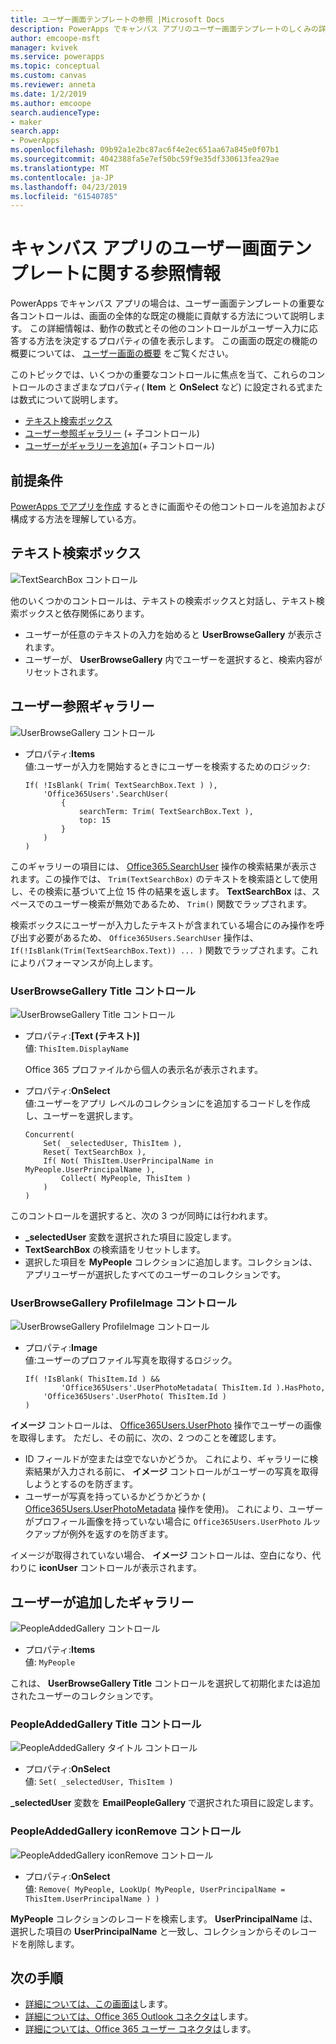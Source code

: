 ```yaml
---
title: ユーザー画面テンプレートの参照 |Microsoft Docs
description: PowerApps でキャンバス アプリのユーザー画面テンプレートのしくみの詳細を理解します。
author: emcoope-msft
manager: kvivek
ms.service: powerapps
ms.topic: conceptual
ms.custom: canvas
ms.reviewer: anneta
ms.date: 1/2/2019
ms.author: emcoope
search.audienceType:
- maker
search.app:
- PowerApps
ms.openlocfilehash: 09b92a1e2bc87ac6f4e2ec651aa67a845e0f07b1
ms.sourcegitcommit: 4042388fa5e7ef50bc59f9e35df330613fea29ae
ms.translationtype: MT
ms.contentlocale: ja-JP
ms.lasthandoff: 04/23/2019
ms.locfileid: "61540785"
---
```

# <a name="reference-information-about-the-people-screen-template-for-canvas-apps"></a>キャンバス アプリのユーザー画面テンプレートに関する参照情報

PowerApps でキャンバス アプリの場合は、ユーザー画面テンプレートの重要な各コントロールは、画面の全体的な既定の機能に貢献する方法について説明します。 この詳細情報は、動作の数式とその他のコントロールがユーザー入力に応答する方法を決定するプロパティの値を表示します。 この画面の既定の機能の概要については、 [ユーザー画面の概要](people-screen-overview.md) をご覧ください。

このトピックでは、いくつかの重要なコントロールに焦点を当て、これらのコントロールのさまざまなプロパティ( **Item** と **OnSelect** など) に設定される式または数式について説明します。

* [テキスト検索ボックス](#text-search-box)
* [ユーザー参照ギャラリー](#user-browse-gallery) (+ 子コントロール)
* [ユーザーがギャラリーを追加](#people-added-gallery)(+ 子コントロール)

## <a name="prerequisite"></a>前提条件

[PowerApps でアプリを作成](../data-platform-create-app-scratch.md) するときに画面やその他コントロールを追加および構成する方法を理解している方。

## <a name="text-search-box"></a>テキスト検索ボックス

![TextSearchBox コントロール](media/people-screen/people-search-box.png)

他のいくつかのコントロールは、テキストの検索ボックスと対話し、テキスト検索ボックスと依存関係にあります。

* ユーザーが任意のテキストの入力を始めると **UserBrowseGallery** が表示されます。
* ユーザーが、 **UserBrowseGallery** 内でユーザーを選択すると、検索内容がリセットされます。

## <a name="user-browse-gallery"></a>ユーザー参照ギャラリー

![UserBrowseGallery コントロール](media/people-screen/people-browse-gall.png)

* プロパティ:**Items**<br>
    値:ユーザーが入力を開始するときにユーザーを検索するためのロジック:
    
    ```powerapps-dot
    If( !IsBlank( Trim( TextSearchBox.Text ) ), 
        'Office365Users'.SearchUser(
            {
                searchTerm: Trim( TextSearchBox.Text ), 
                top: 15
            }
        )
    )
    ```
    
このギャラリーの項目には、 [Office365.SearchUser](https://docs.microsoft.com/connectors/office365users/#searchuser) 操作の検索結果が表示されます。この操作では、 `Trim(TextSearchBox)` のテキストを検索語として使用し、その検索に基づいて上位 15 件の結果を返します。  **TextSearchBox** は、スペースでのユーザー検索が無効であるため、 `Trim()` 関数でラップされます。

検索ボックスにユーザーが入力したテキストが含まれている場合にのみ操作を呼び出す必要があるため、 `Office365Users.SearchUser` 操作は、 `If(!IsBlank(Trim(TextSearchBox.Text)) ... )` 関数でラップされます。これによりパフォーマンスが向上します。

### <a name="userbrowsegallery-title-control"></a>UserBrowseGallery Title コントロール

![UserBrowseGallery Title コントロール](media/people-screen/people-browse-gall-title.png)

* プロパティ:**[Text (テキスト)]**<br>値: `ThisItem.DisplayName`

  Office 365 プロファイルから個人の表示名が表示されます。

* プロパティ:**OnSelect**<br>
    値:ユーザーをアプリ レベルのコレクションにを追加するコードしを作成し、ユーザーを選択します。

    ```powerapps-dot
    Concurrent(
        Set( _selectedUser, ThisItem ),
        Reset( TextSearchBox ),
        If( Not( ThisItem.UserPrincipalName in MyPeople.UserPrincipalName ), 
            Collect( MyPeople, ThisItem )
        )
    )
    ```
このコントロールを選択すると、次の 3 つが同時には行われます。

   * **\_selectedUser** 変数を選択された項目に設定します。
   * **TextSearchBox** の検索語をリセットします。
   * 選択した項目を **MyPeople** コレクションに追加します。コレクションは、アプリユーザーが選択したすべてのユーザーのコレクションです。

### <a name="userbrowsegallery-profileimage-control"></a>UserBrowseGallery ProfileImage コントロール

![UserBrowseGallery ProfileImage コントロール](media/people-screen/people-browse-gall-image.png)

* プロパティ:**Image**<br>
    値:ユーザーのプロファイル写真を取得するロジック。

    ```powerapps-dot
    If( !IsBlank( ThisItem.Id ) && 
            'Office365Users'.UserPhotoMetadata( ThisItem.Id ).HasPhoto,
        'Office365Users'.UserPhoto( ThisItem.Id )
    )
    ```

**イメージ** コントロールは、 [Office365Users.UserPhoto](https://docs.microsoft.com/connectors/office365users/#get-user-photo--v1-) 操作でユーザーの画像を取得します。 ただし、その前に、次の、2 つのことを確認します。
  
   * ID フィールドが空または空でないかどうか。 これにより、ギャラリーに検索結果が入力される前に、 **イメージ** コントロールがユーザーの写真を取得しようとするのを防ぎます。
   * ユーザーが写真を持っているかどうかどうか ( [Office365Users.UserPhotoMetadata](https://docs.microsoft.com/connectors/office365users/#get-user-photo-metadata) 操作を使用)。 これにより、ユーザーがプロフィール画像を持っていない場合に `Office365Users.UserPhoto` ルックアップが例外を返すのを防ぎます。

イメージが取得されていない場合、 **イメージ** コントロールは、空白になり、代わりに **iconUser** コントロールが表示されます。

## <a name="people-added-gallery"></a>ユーザーが追加したギャラリー

![PeopleAddedGallery コントロール](media/people-screen/people-people-gall.png)

* プロパティ:**Items**<br>
    値: `MyPeople`

これは、 **UserBrowseGallery Title** コントロールを選択して初期化または追加されたユーザーのコレクションです。

### <a name="peopleaddedgallery-title-control"></a>PeopleAddedGallery Title コントロール

![PeopleAddedGallery タイトル コントロール](media/people-screen/people-people-gall-title.png)

* プロパティ:**OnSelect**<br>
    値: `Set( _selectedUser, ThisItem )`

**_selectedUser** 変数を **EmailPeopleGallery** で選択された項目に設定します。

### <a name="peopleaddedgallery-iconremove-control"></a>PeopleAddedGallery iconRemove コントロール

![PeopleAddedGallery iconRemove コントロール](media/people-screen/people-people-gall-delete.png)

* プロパティ:**OnSelect**<br>
    値: `Remove( MyPeople, LookUp( MyPeople, UserPrincipalName = ThisItem.UserPrincipalName ) )`

**MyPeople** コレクションのレコードを検索します。 **UserPrincipalName** は、選択した項目の **UserPrincipalName** と一致し、コレクションからそのレコードを削除します。

## <a name="next-steps"></a>次の手順

* [詳細については、この画面は](./people-screen-overview.md)します。
* [詳細については、Office 365 Outlook コネクタは](../connections/connection-office365-outlook.md)します。
* [詳細については、Office 365 ユーザー コネクタは](../connections/connection-office365-users.md)します。
